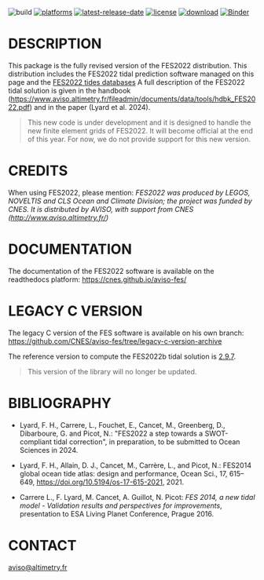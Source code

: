 ![build](https://github.com/CNES/aviso-fes/actions/workflows/ci.yaml/badge.svg)
[![platforms](https://anaconda.org/conda-forge/pyfes/badges/platforms.svg?service=github)](https://anaconda.org/conda-forge/pyfes)
[![latest-release-date](https://anaconda.org/conda-forge/pyfes/badges/latest_release_date.svg?service=github)](https://github.com/CNES/pangeo-pyfes/commits/master)
[![license](https://anaconda.org/conda-forge/pyfes/badges/license.svg?service=github)](https://opensource.org/licenses/BSD-3-Clause)
[![download](https://anaconda.org/conda-forge/pyfes/badges/downloads.svg?service=github)](https://anaconda.org/conda-forge/pyfes)
[![Binder](https://mybinder.org/badge_logo.svg)](https://mybinder.org/v2/gh/CNES/aviso-fes/main?urlpath=lab/tree/notebooks/)

# DESCRIPTION

This package is the fully revised version of the FES2022 distribution. This
distribution includes the FES2022 tidal prediction software managed on this page
and the [FES2022 tides databases](data/fes2022/README.md) A full description of
the FES2022 tidal solution is given in the handbook
(https://www.aviso.altimetry.fr/fileadmin/documents/data/tools/hdbk_FES2022.pdf)
and in the paper (Lyard et al. 2024).

> This new code is under development and it is designed to handle the new finite
> element grids of FES2022. It will become official at the end of this year. For
> now, we do not provide support for this new version.

# CREDITS

When using FES2022, please mention: *FES2022 was produced by LEGOS, NOVELTIS and
CLS Ocean and Climate Division; the project was funded by CNES. It is
distributed by AVISO, with support from CNES (http://www.aviso.altimetry.fr/)*

# DOCUMENTATION

The documentation of the FES2022 software is available on the readthedocs
platform: https://cnes.github.io/aviso-fes/

# LEGACY C VERSION

The legacy C version of the FES software is available on his own branch:
https://github.com/CNES/aviso-fes/tree/legacy-c-version-archive

The reference version to compute the FES2022b tidal solution is
[2.9.7](https://github.com/CNES/aviso-fes/releases/tag/2.9.7).

> This version of the library will no longer be updated.

# BIBLIOGRAPHY

* Lyard, F. H., Carrere, L., Fouchet, E., Cancet, M., Greenberg, D.,
  Dibarboure, G. and Picot, N.: "FES2022 a step towards a SWOT-compliant tidal
  correction", in preparation, to be submitted to Ocean Sciences in 2024.

* Lyard, F. H., Allain, D. J., Cancet, M., Carrère, L., and Picot, N.: FES2014
  global ocean tide atlas: design and performance, Ocean Sci., 17, 615–649,
  https://doi.org/10.5194/os-17-615-2021, 2021.

* Carrere L., F. Lyard, M. Cancet, A. Guillot, N. Picot: *FES 2014, a new tidal
  model - Validation results and perspectives for improvements*, presentation to
  ESA Living Planet Conference, Prague 2016.

# CONTACT

[aviso@altimetry.fr](mailto:aviso@altimetry.fr)
